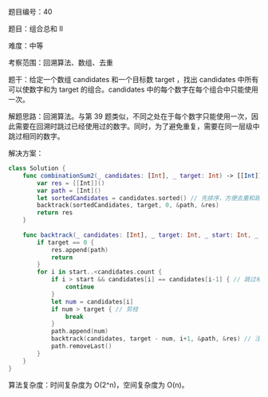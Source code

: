 题目编号：40

题目：组合总和 II

难度：中等

考察范围：回溯算法、数组、去重

题干：给定一个数组 candidates 和一个目标数 target ，找出 candidates 中所有可以使数字和为 target 的组合。candidates 中的每个数字在每个组合中只能使用一次。

解题思路：回溯算法。与第 39 题类似，不同之处在于每个数字只能使用一次，因此需要在回溯时跳过已经使用过的数字。同时，为了避免重复，需要在同一层级中跳过相同的数字。

解决方案：

```swift
class Solution {
    func combinationSum2(_ candidates: [Int], _ target: Int) -> [[Int]] {
        var res = [[Int]]()
        var path = [Int]()
        let sortedCandidates = candidates.sorted() // 先排序，方便去重和跳过相同数字
        backtrack(sortedCandidates, target, 0, &path, &res)
        return res
    }
    
    func backtrack(_ candidates: [Int], _ target: Int, _ start: Int, _ path: inout [Int], _ res: inout [[Int]]) {
        if target == 0 {
            res.append(path)
            return
        }
        for i in start..<candidates.count {
            if i > start && candidates[i] == candidates[i-1] { // 跳过相同数字
                continue
            }
            let num = candidates[i]
            if num > target { // 剪枝
                break
            }
            path.append(num)
            backtrack(candidates, target - num, i+1, &path, &res) // 注意这里是 i+1，表示下一层级不能使用当前数字
            path.removeLast()
        }
    }
}
```

算法复杂度：时间复杂度为 O(2^n)，空间复杂度为 O(n)。